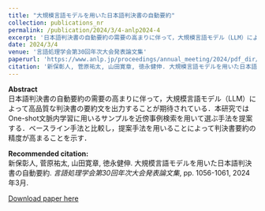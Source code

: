 ```yaml
---
title: "大規模言語モデルを用いた日本語判決書の自動要約"
collection: publications_nr
permalink: /publication/2024/3/4-anlp2024-4
excerpt: '日本語判決書の自動要約の需要の高まりに伴って，大規模言語モデル（LLM）によって高品質な判決書の要約文を出力することが期待されている．本研究ではOne-shot文脈内学習に用いるサンプルを近傍事例検索を用いて選ぶ手法を提案する．ベースライン手法と比較し，提案手法を用いることによって判決書要約の精度が高まることを示す．'
date: 2024/3/4
venue: '言語処理学会第30回年次大会発表論文集'
paperurl: 'https://www.anlp.jp/proceedings/annual_meeting/2024/pdf_dir/E4-4.pdf'
citation: '新保彰人, 菅原祐太, 山田寛章, 徳永健伸. 大規模言語モデルを用いた日本語判決書の自動要約. <i>言語処理学会第30回年次大会発表論文集</i>, pp. 1056-1061, 2024年3月.'
---
```

**Abstract**   
日本語判決書の自動要約の需要の高まりに伴って，大規模言語モデル（LLM）によって高品質な判決書の要約文を出力することが期待されている．本研究ではOne-shot文脈内学習に用いるサンプルを近傍事例検索を用いて選ぶ手法を提案する．ベースライン手法と比較し，提案手法を用いることによって判決書要約の精度が高まることを示す．

**Recommended citation:**   
新保彰人, 菅原祐太, 山田寛章, 徳永健伸. 大規模言語モデルを用いた日本語判決書の自動要約. <i>言語処理学会第30回年次大会発表論文集</i>, pp. 1056-1061, 2024年3月.

<a href='https://www.anlp.jp/proceedings/annual_meeting/2024/pdf_dir/E4-4.pdf'>Download paper here</a>
